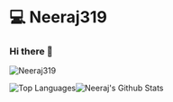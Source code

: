 # :computer:  Neeraj319

### Hi there 👋

<p align="left"> <img src="https://komarev.com/ghpvc/?username=Neeraj319" alt="Neeraj319" /> </p>

![Top Languages](https://github-readme-stats.vercel.app/api/top-langs/?username=Neeraj319&theme=radical)![Neeraj's Github Stats](https://github-readme-stats.vercel.app/api?username=Neeraj319&hide=prs,issues,contribs?username=Neeraj319&count_private=true?username=Neeraj319&show_icons=true&theme=radical)
